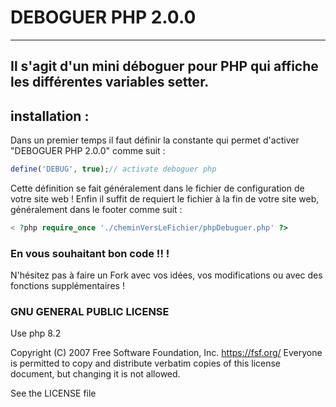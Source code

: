# DEBOGUER PHP 2.0.0
---
Il s'agit d'un mini déboguer pour PHP qui affiche les différentes variables setter.
---
## installation :
Dans un premier temps il faut définir la constante qui permet d'activer "DEBOGUER PHP 2.0.0" comme suit :
```php
define('DEBUG', true);// activate deboguer php
```
Cette définition se fait généralement dans le fichier de configuration de votre site web !
Enfin il suffit de requiert le fichier à la fin de votre site web, généralement dans le footer comme suit :
```php
< ?php require_once './cheminVersLeFichier/phpDebuguer.php' ?>
```

### En vous souhaitant bon code !! !
N'hésitez pas à faire un Fork avec vos idées, vos modifications ou avec des fonctions supplémentaires !

### GNU GENERAL PUBLIC LICENSE

Use php 8.2

Copyright (C) 2007 Free Software Foundation, Inc. <https://fsf.org/> 
Everyone is permitted to copy and distribute verbatim copies 
of this license document, but changing it is not allowed.

See the LICENSE file
